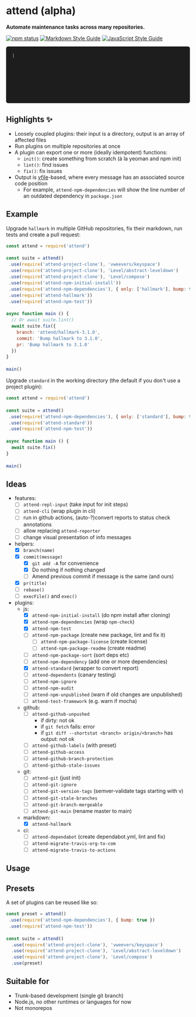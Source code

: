 # attend (alpha)

**Automate maintenance tasks across many repositories.**

[![npm status](http://img.shields.io/npm/v/attend.svg)](https://www.npmjs.org/package/attend)
[![Markdown Style Guide](https://img.shields.io/badge/md_style-hallmark-brightgreen.svg)](https://www.npmjs.org/package/hallmark)
[![JavaScript Style Guide](https://img.shields.io/badge/code_style-standard-brightgreen.svg)](https://standardjs.com)

![demo](demo.gif)

## Highlights :sparkles:

- Loosely coupled plugins: their input is a directory, output is an array of affected files
- Run plugins on multiple repositories at once
- A plugin can export one or more (ideally idempotent) functions:
  - `init()`: create something from scratch (à la yeoman and npm init)
  - `lint()`: find issues
  - `fix()`: fix issues
- Output is [vfile](https://github.com/vfile/vfile)-based, where every message has an associated source code position
  - For example, `attend-npm-dependencies` will show the line number of an outdated dependency in `package.json`

## Example

Upgrade `hallmark` in multiple GitHub repositories, fix their markdown, run tests and create a pull request:

```js
const attend = require('attend')

const suite = attend()
 .use(require('attend-project-clone'), 'vweevers/keyspace')
 .use(require('attend-project-clone'), 'Level/abstract-leveldown')
 .use(require('attend-project-clone'), 'Level/compose')
 .use(require('attend-npm-initial-install'))
 .use(require('attend-npm-dependencies'), { only: ['hallmark'], bump: true })
 .use(require('attend-hallmark'))
 .use(require('attend-npm-test'))

async function main () {
  // Or await suite.lint()
  await suite.fix({
    branch: 'attend/hallmark-3.1.0',
    commit: 'Bump hallmark to 3.1.0',
    pr: 'Bump hallmark to 3.1.0'
  })
}

main()
```

Upgrade `standard` in the working directory (the default if you don't use a project plugin):

```js
const attend = require('attend')

const suite = attend()
 .use(require('attend-npm-dependencies'), { only: ['standard'], bump: true })
 .use(require('attend-standard'))
 .use(require('attend-npm-test'))

async function main () {
  await suite.fix()
}

main()
```

## Ideas

- features:
  - [ ] `attend-repl-input` (take input for init steps)
  - [ ] `attend-cli` (wrap plugin in cli)
  - [ ] run in github actions, (auto-?)convert reports to status check annotations
  - [ ] allow replacing `attend-reporter`
  - [ ] change visual presentation of info messages
- helpers:
  - [x] `branch(name)`
  - [x] `commit(message)`
    - [x] `git add -A` for convenience
    - [x] Do nothing if nothing changed
    - [ ] Amend previous commit if message is the same (and ours)
  - [x] `pr(title)`
  - [ ] `rebase()`
  - [ ] `execFile()` and `exec()`
- plugins:
  - js:
    - [x] `attend-npm-initial-install` (do npm install after cloning)
    - [x] `attend-npm-dependencies` (wrap `npm-check`)
    - [x] `attend-npm-test`
    - [ ] `attend-npm-package` (create new package, lint and fix it)
      - [ ] `attend-npm-package-license` (create license)
      - [ ] `attend-npm-package-readme` (create readme)
    - [ ] `attend-npm-package-sort` (sort deps etc)
    - [ ] `attend-npm-dependency` (add one or more dependencies)
    - [x] `attend-standard` (wrapper to convert report)
    - [ ] `attend-dependents` (canary testing)
    - [ ] `attend-npm-ignore`
    - [ ] `attend-npm-audit`
    - [ ] `attend-npm-unpublished` (warn if old changes are unpublished)
    - [ ] `attend-test-framework` (e.g. warn if mocha)
  - github:
    - [ ] `attend-github-unpushed`
      - if dirty: not ok
      - if `git fetch` fails: error
      - if `git diff --shortstat <branch> origin/<branch>` has output: not ok
    - [ ] `attend-github-labels` (with preset)
    - [ ] `attend-github-access`
    - [ ] `attend-github-branch-protection`
    - [ ] `attend-github-stale-issues`
  - git:
    - [ ] `attend-git` (just init)
    - [ ] `attend-git-ignore`
    - [ ] `attend-git-version-tags` (semver-validate tags starting with v)
    - [ ] `attend-git-stale-branches`
    - [ ] `attend-git-branch-mergeable`
    - [ ] `attend-git-main` (rename master to main)
  - markdown:
    - [x] `attend-hallmark`
  - ci:
    - [ ] `attend-dependabot` (create dependabot.yml, lint and fix)
    - [ ] `attend-migrate-travis-org-to-com`
    - [ ] `attend-migrate-travis-to-actions`

## Usage

## Presets

A set of plugins can be reused like so:

```js
const preset = attend()
 .use(require('attend-npm-dependencies'), { bump: true })
 .use(require('attend-npm-test'))

const suite = attend()
  .use(require('attend-project-clone'), 'vweevers/keyspace')
  .use(require('attend-project-clone'), 'Level/abstract-leveldown')
  .use(require('attend-project-clone'), 'Level/compose')
  .use(preset)
```

## Suitable for

- Trunk-based development (single git branch)
- Node.js, no other runtimes or languages for now
- Not monorepos
